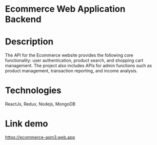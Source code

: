# Ecommerce Web Application Backend
# Description
The API for the Ecommerce website provides the following core functionality: user authentication, product search, and shopping cart management. The project also includes APIs for admin functions such as product management, transaction reporting, and income analysis.
# Technologies
ReactJs, Redux, Nodejs, MongoDB
# Link demo
https://ecommerce-asm3.web.app
